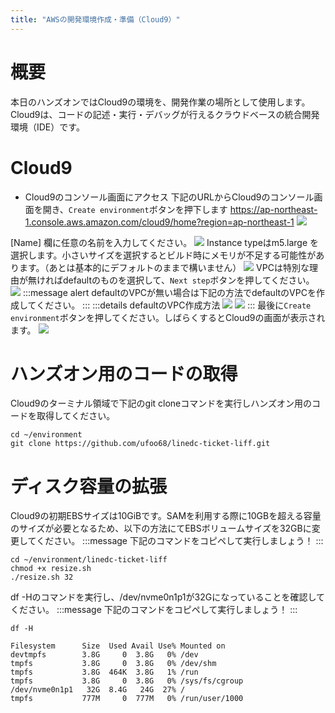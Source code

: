 ```yaml
---
title: "AWSの開発環境作成・準備（Cloud9）"
---
```


# 概要

本日のハンズオンではCloud9の環境を、開発作業の場所として使用します。 Cloud9は、コードの記述・実行・デバッグが行えるクラウドベースの統合開発環境（IDE）です。

# Cloud9

- Cloud9のコンソール画面にアクセス
下記のURLからCloud9のコンソール画面を開き、`Create environment`ボタンを押下します
<https://ap-northeast-1.console.aws.amazon.com/cloud9/home?region=ap-northeast-1>
![](https://storage.googleapis.com/zenn-user-upload/izcu5i5dd1s10ibjr99q1b7tb79q)

[Name] 欄に任意の名前を入力してください。
![](https://amplify-sns.workshop.aws/images/00_prequisites/management-console-cloud9-3.png)
Instance typeはm5.large を選択します。小さいサイズを選択するとビルド時にメモリが不足する可能性があります。（あとは基本的にデフォルトのままで構いません）
![](https://amplify-sns.workshop.aws/images/00_prequisites/management-console-cloud9-4.png)
VPCは特別な理由が無ければdefaultのものを選択して、`Next step`ボタンを押してください。
![](https://storage.googleapis.com/zenn-user-upload/6cv3qvohhfu9i7zqqzn73mcg5pz5)
:::message alert
defaultのVPCが無い場合は下記の方法でdefaultのVPCを作成してください。
:::
:::details defaultのVPC作成方法
![](https://storage.googleapis.com/zenn-user-upload/85uj5lrqrhip1py18u302a3au71o)
![](https://storage.googleapis.com/zenn-user-upload/kxfm5zg9xamo23esgnomgojz8bct)
:::
最後に`Create environment`ボタンを押してください。しばらくするとCloud9の画面が表示されます。
![](https://storage.googleapis.com/zenn-user-upload/yknfd95ibciruzjffklblcm315lg)

# ハンズオン用のコードの取得

Cloud9のターミナル領域で下記のgit cloneコマンドを実行しハンズオン用のコードを取得してください。

```shell
cd ~/environment
git clone https://github.com/ufoo68/linedc-ticket-liff.git
```

# ディスク容量の拡張

Cloud9の初期EBSサイズは10GiBです。SAMを利用する際に10GBを超える容量のサイズが必要となるため、以下の方法にてEBSボリュームサイズを32GBに変更してください。
:::message
下記のコマンドをコピペして実行しましょう！
:::

```
cd ~/environment/linedc-ticket-liff
chmod +x resize.sh
./resize.sh 32
```

df -Hのコマンドを実行し、/dev/nvme0n1p1が32Gになっていることを確認してください。
:::message
下記のコマンドをコピペして実行しましょう！
:::

```
df -H
```

```
Filesystem      Size  Used Avail Use% Mounted on
devtmpfs        3.8G     0  3.8G   0% /dev
tmpfs           3.8G     0  3.8G   0% /dev/shm
tmpfs           3.8G  464K  3.8G   1% /run
tmpfs           3.8G     0  3.8G   0% /sys/fs/cgroup
/dev/nvme0n1p1   32G  8.4G   24G  27% /
tmpfs           777M     0  777M   0% /run/user/1000
```
